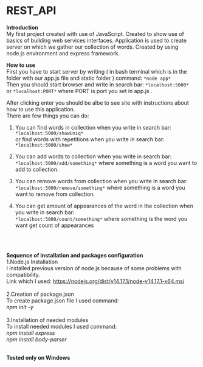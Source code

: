 # REST_API

**Introduction** <br />
My first project created with use of JavaScript. Created to show use of basics of building web services interfaces.
Application is used to create server on which we gather our collection of words. Created by using node.js environment and express framework.

**How to use** <br />
First you have to start server by writing ( in bash terminal which is in the folder with our app.js file and static folder ) command: 
```*node app*``` <br />
Then you should start browser and write in search bar:
```*localhost:5000* ```
or 
```*localhost:PORT*``` 
where PORT is port you set in app.js .

After clicking enter you should be albe to see site with instructions about how to use this application.<br />
There are few things you can do:
1. You can find words in collection when you write in search bar: <br />
```*localhost:5000/showUniq*``` <br />
or find words with repetitions when you write in search bar: <br />
``` *localhost:5000/show* ```<br />

2. You can add words to collection when you write in search bar:<br />
```*localhost:5000/add/something*``` where something is a word you want to add to collection.<br />
 
3. You can remove words from collection when you write in search bar:<br />
```*localhost:5000/remove/something*``` where something is a word you want to remove from collection.<br />

4. You can get amount of appearances of the word in the collection when you write in search bar:<br />
```*localhost:5000/count/something*``` where something is the word you want get count of appearances<br />
<br />
<br />

**Sequence of installation and packages configuration** <br />
1.Node.js Installation <br />
I installed previous version of node.js because of some problems with compatibility. <br />
Link which I used: https://nodejs.org/dist/v14.17.1/node-v14.17.1-x64.msi <br />
<br />
2.Creation of package.json <br />
To create package.json file I used command: <br />
*npm init -y* <br />
<br />
3.Installation of needed modules <br />
To install needed modules I used command: <br />
*npm install express* <br />
*npm install body-parser* <br />
<br />

**Tested only on Windows**
